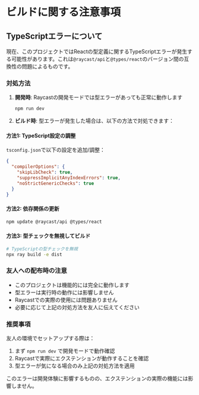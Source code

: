 # ビルドに関する注意事項

## TypeScriptエラーについて

現在、このプロジェクトではReactの型定義に関するTypeScriptエラーが発生する可能性があります。これは`@raycast/api`と`@types/react`のバージョン間の互換性の問題によるものです。

### 対処方法

1. **開発時**: Raycastの開発モードでは型エラーがあっても正常に動作します
   ```bash
   npm run dev
   ```

2. **ビルド時**: 型エラーが発生した場合は、以下の方法で対処できます：

#### 方法1: TypeScript設定の調整
`tsconfig.json`で以下の設定を追加/調整：
```json
{
  "compilerOptions": {
    "skipLibCheck": true,
    "suppressImplicitAnyIndexErrors": true,
    "noStrictGenericChecks": true
  }
}
```

#### 方法2: 依存関係の更新
```bash
npm update @raycast/api @types/react
```

#### 方法3: 型チェックを無視してビルド
```bash
# TypeScriptの型チェックを無視
npx ray build -e dist
```

### 友人への配布時の注意

- このプロジェクトは機能的には完全に動作します
- 型エラーは実行時の動作には影響しません
- Raycastでの実際の使用には問題ありません
- 必要に応じて上記の対処方法を友人に伝えてください

### 推奨事項

友人の環境でセットアップする際は：
1. まず `npm run dev` で開発モードで動作確認
2. Raycastで実際にエクステンションが動作することを確認
3. 型エラーが気になる場合のみ上記の対処方法を適用

このエラーは開発体験に影響するものの、エクステンションの実際の機能には影響しません。